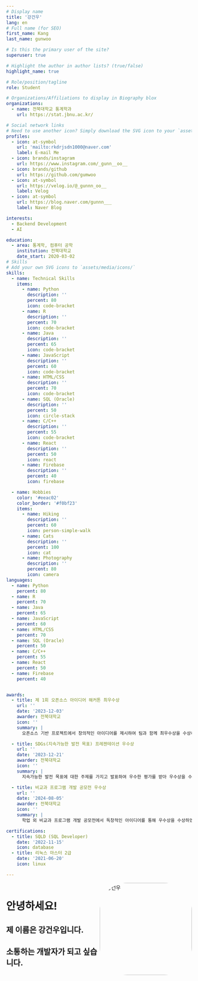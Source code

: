 ```yaml
---
# Display name
title: '강건우'
lang: en
# Full name (for SEO)
first_name: Kang
last_name: gunwoo

# Is this the primary user of the site?
superuser: true

# Highlight the author in author lists? (true/false)
highlight_name: true

# Role/position/tagline
role: Student

# Organizations/Affiliations to display in Biography blox
organizations:
  - name: 전북대학교 통계학과
    url: https://stat.jbnu.ac.kr/

# Social network links
# Need to use another icon? Simply download the SVG icon to your `assets/media/icons/` folder.
profiles:
  - icon: at-symbol
    url: 'mailto:rkdrjsdn1000@naver.com'
    label: E-mail Me
  - icon: brands/instagram
    url: https://www.instagram.com/_gunn__oo__
  - icon: brands/github
    url: https://github.com/gumwoo
  - icon: at-symbol
    url: https://velog.io/@_gunnn_oo__
    label: Velog
  - icon: at-symbol
    url: https://blog.naver.com/gunnn___
    label: Naver Blog

interests:
  - Backend Development
  - AI

education:
  - area: 통계학, 컴퓨터 공학
    institution: 전북대학교
    date_start: 2020-03-02
# Skills
# Add your own SVG icons to `assets/media/icons/`
skills:
  - name: Technical Skills
    items:
      - name: Python
        description: ''
        percent: 80
        icon: code-bracket
      - name: R
        description: ''
        percent: 70
        icon: code-bracket
      - name: Java
        description: ''
        percent: 65
        icon: code-bracket
      - name: JavaScript
        description: ''
        percent: 60
        icon: code-bracket
      - name: HTML/CSS
        description: ''
        percent: 70
        icon: code-bracket
      - name: SQL (Oracle)
        description: ''
        percent: 50
        icon: circle-stack
      - name: C/C++
        description: ''
        percent: 55
        icon: code-bracket
      - name: React
        description: ''
        percent: 50
        icon: react
      - name: Firebase
        description: ''
        percent: 40
        icon: firebase

  - name: Hobbies
    color: '#eeac02'
    color_border: '#f0bf23'
    items:
      - name: Hiking
        description: ''
        percent: 60
        icon: person-simple-walk
      - name: Cats
        description: ''
        percent: 100
        icon: cat
      - name: Photography
        description: ''
        percent: 80
        icon: camera
languages:
  - name: Python
    percent: 80
  - name: R
    percent: 70
  - name: Java
    percent: 65
  - name: JavaScript
    percent: 60
  - name: HTML/CSS
    percent: 70
  - name: SQL (Oracle)
    percent: 50
  - name: C/C++
    percent: 55
  - name: React
    percent: 50
  - name: Firebase
    percent: 40


awards:
  - title: 제 1회 오픈소스 아이디어 해커톤 최우수상
    url: ''
    date: '2023-12-03'
    awarder: 전북대학교
    icon: ''
    summary: |
      오픈소스 기반 프로젝트에서 창의적인 아이디어를 제시하여 팀과 함께 최우수상을 수상하였습니다.

  - title: SDGs(지속가능한 발전 목표) 프레젠테이션 우수상
    url: ''
    date: '2023-12-21'
    awarder: 전북대학교
    icon: ''
    summary: |
      지속가능한 발전 목표에 대한 주제를 가지고 발표하여 우수한 평가를 받아 우수상을 수상하였습니다.

  - title: 비교과 프로그램 개발 공모전 우수상
    url: ''
    date: '2024-08-05'
    awarder: 전북대학교
    icon: ''
    summary: |
      학업 외 비교과 프로그램 개발 공모전에서 독창적인 아이디어를 통해 우수상을 수상하였습니다.

certifications:
  - title: SQLD (SQL Developer)
    date: '2022-11-15'
    icon: database
  - title: 리눅스 마스터 2급
    date: '2021-06-20'
    icon: linux

---
```

 <!-- About Me -->

<div style="display: flex; align-items: center;">
  <div style="flex: 1;">
    <h1>안녕하세요!</h1>
    <h2>제 이름은 강건우입니다.</h2>
    <h2>소통하는 개발자가 되고 싶습니다.</h2>
  </div>
  <img src="/images/avatar1.png" alt="강건우" style="border-radius: 30%; width: 250px; height: auto; float: right;">

</div>

